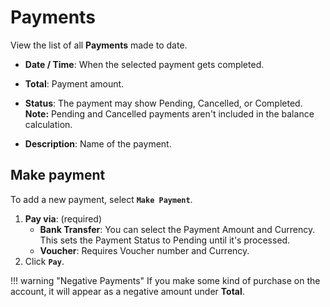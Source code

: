 # Payments

View the list of all **Payments** made to date.

+ **Date / Time**: When the selected payment gets completed.
+ **Total**: Payment amount.
+ **Status**: The payment may show Pending, Cancelled, or Completed.
**Note:** Pending and Cancelled payments aren't included in the balance calculation.

+ **Description**: Name of the payment.

## Make payment

To add a new payment, select **`Make Payment`**.

1. **Pay via**: (required)
    + **Bank Transfer**: You can select the Payment Amount and Currency. This sets the Payment Status to Pending until it's processed.
    + **Voucher**: Requires Voucher number and Currency.
2. Click **`Pay`**.

!!! warning "Negative Payments"
If you make some kind of purchase on the account, it will appear as a negative amount under **Total**.
